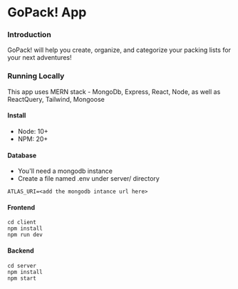 # GoPack! App
### Introduction
GoPack! will help you create, organize, and categorize your packing lists for your next adventures!
### Running Locally
This app uses MERN stack - MongoDb, Express, React, Node, as well as ReactQuery, Tailwind, Mongoose
#### Install
- Node: 10+
- NPM: 20+
#### Database
- You'll need a mongodb instance
- Create a file named .env under server/  directory 
```
ATLAS_URI=<add the mongodb intance url here>
```
#### Frontend
```
cd client
npm install
npm run dev
```
#### Backend
```
cd server
npm install
npm start
```